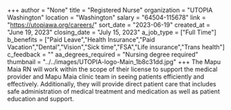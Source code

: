 +++
author = "None"
title = "Registered Nurse"
organization = "UTOPIA Washington"
location = "Washington"
salary = "64504-115678"
link = "https://utopiawa.org/careers/"
sort_date = "2023-06-19"
created_at = "June 19, 2023"
closing_date = "July 15, 2023"
a_job_type = ["Full Time"]
b_benefits = ["Paid Leave","Health Insurance","Paid Vacation","Dental","Vision","Sick time","FSA","Life insurance","Trans health"]
c_feedback = ""
aa_degrees_required = "Nursing degree required"
thumbnail = "../../images/UTOPIA-logo-Main_1b8c31dd.jpg"
+++
The Mapu Maia RN will work within the scope of their license to support the medical provider and Mapu Maia clinic team in seeing patients efficiently and effectively. Additionally, they will provide direct patient care that includes safe administration of medical treatment and medication as well as patient education and support.